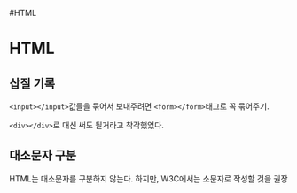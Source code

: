 #HTML
# HTML

## 삽질 기록

`<input></input>`값들을 묶어서 보내주려면 `<form></form>`태그로 꼭 묶어주기.

`<div></div>`로 대신 써도 될거라고 착각했었다.

## 대소문자 구분

HTML는 대소문자를 구분하지 않는다.
하지만, W3C에서는 소문자로 작성할 것을 권장

